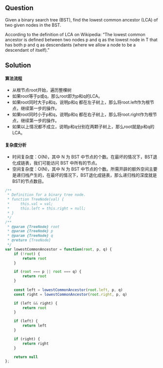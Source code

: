 ## Question

Given a binary search tree (BST), find the lowest common ancestor (LCA) of two given nodes in the BST.

According to the definition of LCA on Wikipedia: “The lowest common ancestor is defined between two nodes p and q as the lowest node in T that has both p and q as descendants (where we allow a node to be a descendant of itself).”

## Solution

#### 算法流程
- 从根节点root开始，遍历整棵树
- 如果root等于p或q，那么root即为p和q的LCA。
- 如果root同时大于p和q，说明p和q 都在左子树上，那么将root.left作为根节点，继续第一步的操作。
- 如果root同时小于p和q，说明p和q 都在右子树上，那么将root.right作为根节点，继续第一步的操作。
- 如果以上情况都不成立，说明p和q分别在两颗子树上，那么root就是p和q的LCA。

#### 复杂度分析
- 时间复杂度：O(N)，其中 N 为 BST 中节点的个数。在最坏的情况下，BST退化成链表，我们可能访问 BST 中所有的节点。
- 空间复杂度：O(N)，其中 N 为 BST 中节点的个数。所需开辟的额外空间主要是递归栈产生的，在最坏的情况下，BST退化成链表，那么递归栈的深度就是BST的节点数目。


```javascript
/**
 * Definition for a binary tree node.
 * function TreeNode(val) {
 *     this.val = val;
 *     this.left = this.right = null;
 * }
 */
/**
 * @param {TreeNode} root
 * @param {TreeNode} p
 * @param {TreeNode} q
 * @return {TreeNode}
 */
var lowestCommonAncestor = function(root, p, q) {
    if (!root) {
        return root 
    }

    if (root === p || root === q) {
        return root
    }
    
    const left = lowestCommonAncestor(root.left, p, q)
    const right = lowestCommonAncestor(root.right, p, q)

    if (left && right) {
        return root
    }

    if (left) {
        return left
    }

    if (right) {
        return right
    }

    return null
};
```